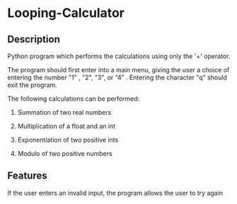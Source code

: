 # Looping-Calculator

## Description

Python program which performs the calculations using only the '+' operator.

The program should first enter into a main menu, giving the user a choice of entering the number "1" , "2", "3", or “4” . Entering the character "q" should exit the program.

The following calculations can be performed:

1. Summation of two real numbers

2. Multiplication of a float and an int

3. Exponentiation of two positive ints

4. Modulo of two positive numbers


## Features

If the user enters an invalid input, the program allows the user to try again
